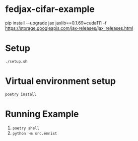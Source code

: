 # fedjax-cifar-example
pip install --upgrade jax jaxlib==0.1.69+cuda111 -f https://storage.googleapis.com/jax-releases/jax_releases.html

# Setup
`./setup.sh`

# Virtual environment setup
`poetry install`

# Running Example
1. `poetry shell`
2. `python -m src.emnist`
